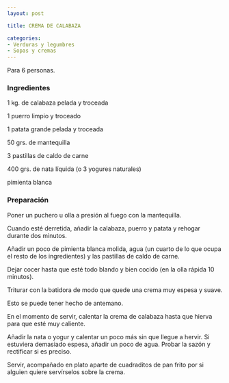 ```yaml
---
layout: post

title: CREMA DE CALABAZA

categories:
- Verduras y legumbres
- Sopas y cremas
---
```

Para 6 personas.

<h3>Ingredientes</h3>
1 kg. de calabaza pelada y troceada

1 puerro limpio y troceado

1 patata grande pelada y troceada

50 grs. de mantequilla

3 pastillas de caldo de carne

400 grs. de nata líquida (o 3 yogures naturales)

pimienta blanca

<h3>Preparación</h3>
Poner un puchero u olla a presión al fuego con la mantequilla.

Cuando esté derretida, añadir la calabaza, puerro y patata y rehogar durante dos minutos.

Añadir un poco de pimienta blanca molida, agua (un cuarto de lo que ocupa el resto de los ingredientes) y las pastillas de caldo de carne.

Dejar cocer hasta que esté todo blando y bien cocido (en la olla rápida 10 minutos).

Triturar con la batidora de modo que quede una crema muy espesa y suave.

Esto se puede tener hecho de antemano.

En el momento de servir, calentar la crema de calabaza hasta que hierva para que esté muy caliente.

Añadir la nata o yogur y calentar un poco más sin que llegue a hervir. Si estuviera demasiado espesa, añadir un poco de agua. Probar la sazón y rectificar si es preciso.

Servir, acompañado en plato aparte de cuadraditos de pan frito por si alguien quiere servírselos sobre la crema.

